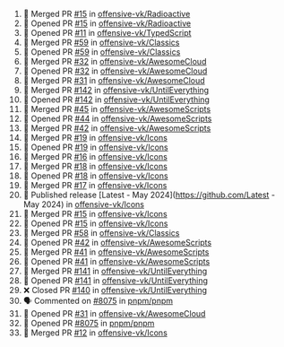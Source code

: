 <!--START_SECTION:activity-->
1. 🎉 Merged PR [#15](https://github.com/offensive-vk/Radioactive/pull/15) in [offensive-vk/Radioactive](https://github.com/offensive-vk/Radioactive)
2. 💪 Opened PR [#15](https://github.com/offensive-vk/Radioactive/pull/15) in [offensive-vk/Radioactive](https://github.com/offensive-vk/Radioactive)
3. 💪 Opened PR [#11](https://github.com/offensive-vk/TypedScript/pull/11) in [offensive-vk/TypedScript](https://github.com/offensive-vk/TypedScript)
4. 🎉 Merged PR [#59](https://github.com/offensive-vk/Classics/pull/59) in [offensive-vk/Classics](https://github.com/offensive-vk/Classics)
5. 💪 Opened PR [#59](https://github.com/offensive-vk/Classics/pull/59) in [offensive-vk/Classics](https://github.com/offensive-vk/Classics)
6. 🎉 Merged PR [#32](https://github.com/offensive-vk/AwesomeCloud/pull/32) in [offensive-vk/AwesomeCloud](https://github.com/offensive-vk/AwesomeCloud)
7. 💪 Opened PR [#32](https://github.com/offensive-vk/AwesomeCloud/pull/32) in [offensive-vk/AwesomeCloud](https://github.com/offensive-vk/AwesomeCloud)
8. 🎉 Merged PR [#31](https://github.com/offensive-vk/AwesomeCloud/pull/31) in [offensive-vk/AwesomeCloud](https://github.com/offensive-vk/AwesomeCloud)
9. 🎉 Merged PR [#142](https://github.com/offensive-vk/UntilEverything/pull/142) in [offensive-vk/UntilEverything](https://github.com/offensive-vk/UntilEverything)
10. 💪 Opened PR [#142](https://github.com/offensive-vk/UntilEverything/pull/142) in [offensive-vk/UntilEverything](https://github.com/offensive-vk/UntilEverything)
11. 🎉 Merged PR [#45](https://github.com/offensive-vk/AwesomeScripts/pull/45) in [offensive-vk/AwesomeScripts](https://github.com/offensive-vk/AwesomeScripts)
12. 💪 Opened PR [#44](https://github.com/offensive-vk/AwesomeScripts/pull/44) in [offensive-vk/AwesomeScripts](https://github.com/offensive-vk/AwesomeScripts)
13. 🎉 Merged PR [#42](https://github.com/offensive-vk/AwesomeScripts/pull/42) in [offensive-vk/AwesomeScripts](https://github.com/offensive-vk/AwesomeScripts)
14. 🎉 Merged PR [#19](https://github.com/offensive-vk/Icons/pull/19) in [offensive-vk/Icons](https://github.com/offensive-vk/Icons)
15. 💪 Opened PR [#19](https://github.com/offensive-vk/Icons/pull/19) in [offensive-vk/Icons](https://github.com/offensive-vk/Icons)
16. 🎉 Merged PR [#16](https://github.com/offensive-vk/Icons/pull/16) in [offensive-vk/Icons](https://github.com/offensive-vk/Icons)
17. 🎉 Merged PR [#18](https://github.com/offensive-vk/Icons/pull/18) in [offensive-vk/Icons](https://github.com/offensive-vk/Icons)
18. 💪 Opened PR [#18](https://github.com/offensive-vk/Icons/pull/18) in [offensive-vk/Icons](https://github.com/offensive-vk/Icons)
19. 🎉 Merged PR [#17](https://github.com/offensive-vk/Icons/pull/17) in [offensive-vk/Icons](https://github.com/offensive-vk/Icons)
20. 🚀 Published release [Latest - May 2024](https://github.com/Latest - May 2024) in [offensive-vk/Icons](https://github.com/offensive-vk/Icons)
21. 🎉 Merged PR [#15](https://github.com/offensive-vk/Icons/pull/15) in [offensive-vk/Icons](https://github.com/offensive-vk/Icons)
22. 💪 Opened PR [#15](https://github.com/offensive-vk/Icons/pull/15) in [offensive-vk/Icons](https://github.com/offensive-vk/Icons)
23. 🎉 Merged PR [#58](https://github.com/offensive-vk/Classics/pull/58) in [offensive-vk/Classics](https://github.com/offensive-vk/Classics)
24. 💪 Opened PR [#42](https://github.com/offensive-vk/AwesomeScripts/pull/42) in [offensive-vk/AwesomeScripts](https://github.com/offensive-vk/AwesomeScripts)
25. 🎉 Merged PR [#41](https://github.com/offensive-vk/AwesomeScripts/pull/41) in [offensive-vk/AwesomeScripts](https://github.com/offensive-vk/AwesomeScripts)
26. 💪 Opened PR [#41](https://github.com/offensive-vk/AwesomeScripts/pull/41) in [offensive-vk/AwesomeScripts](https://github.com/offensive-vk/AwesomeScripts)
27. 🎉 Merged PR [#141](https://github.com/offensive-vk/UntilEverything/pull/141) in [offensive-vk/UntilEverything](https://github.com/offensive-vk/UntilEverything)
28. 💪 Opened PR [#141](https://github.com/offensive-vk/UntilEverything/pull/141) in [offensive-vk/UntilEverything](https://github.com/offensive-vk/UntilEverything)
29. ❌ Closed PR [#140](https://github.com/offensive-vk/UntilEverything/pull/140) in [offensive-vk/UntilEverything](https://github.com/offensive-vk/UntilEverything)
30. 🗣 Commented on [#8075](https://github.com/pnpm/pnpm/issues/8075) in [pnpm/pnpm](https://github.com/pnpm/pnpm)
31. 💪 Opened PR [#31](https://github.com/offensive-vk/AwesomeCloud/pull/31) in [offensive-vk/AwesomeCloud](https://github.com/offensive-vk/AwesomeCloud)
32. 💪 Opened PR [#8075](https://github.com/pnpm/pnpm/pull/8075) in [pnpm/pnpm](https://github.com/pnpm/pnpm)
33. 🎉 Merged PR [#12](https://github.com/offensive-vk/Icons/pull/12) in [offensive-vk/Icons](https://github.com/offensive-vk/Icons)
<!--END_SECTION:activity-->
